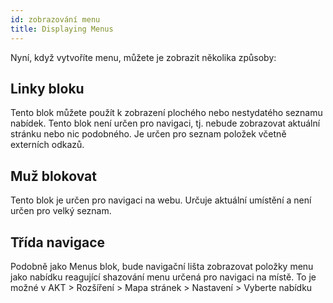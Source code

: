 ```yaml
---
id: zobrazování menu
title: Displaying Menus
---
```


Nyní, když vytvoříte menu, můžete je zobrazit několika způsoby:

## Linky bloku

Tento blok můžete použít k zobrazení plochého nebo nestydatého seznamu nabídek. Tento blok není určen pro navigaci, tj. nebude zobrazovat aktuální stránku nebo nic podobného. Je určen pro seznam položek včetně externích odkazů.

## Muž blokovat

Tento blok je určen pro navigaci na webu. Určuje aktuální umístění a není určen pro velký seznam.

## Třída navigace

Podobně jako Menus blok, bude navigační lišta zobrazovat položky menu jako nabídku reagující shazování menu určená pro navigaci na místě. To je možné v AKT > Rozšíření > Mapa stránek > Nastavení > Vyberte nabídku